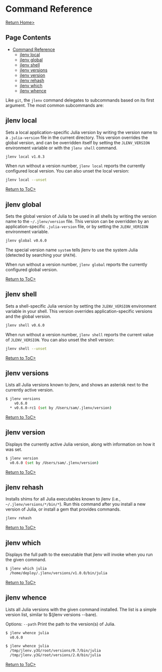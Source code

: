 # Command Reference

[Return Home>](/jlenv/)

## Page Contents

* [Command Reference](#command-reference)
  * [jlenv local](#jlenv-local)
  * [jlenv global](#jlenv-global)
  * [jlenv shell](#jlenv-shell)
  * [jlenv versions](#jlenv-versions)
  * [jlenv version](#jlenv-version)
  * [jlenv rehash](#jlenv-rehash)
  * [jlenv which](#jlenv-which)
  * [jlenv whence](#jlenv-whence)

Like `git`, the `jlenv` command delegates to subcommands based on its
first argument. The most common subcommands are:

## jlenv local

Sets a local application-specific Julia version by writing the version
name to a `.julia-version` file in the current directory. This version
overrides the global version, and can be overridden itself by setting
the `JLENV_VERSION` environment variable or with the `jlenv shell`
command.

```bash
jlenv local v1.0.3
```

When run without a version number, `jlenv local` reports the currently
configured local version. You can also unset the local version:

```bash
jlenv local --unset
```

[Return to ToC>]((#command-reference))

## jlenv global

Sets the global version of Julia to be used in all shells by writing
the version name to the `~/.jlenv/version` file. This version can be
overridden by an application-specific `.julia-version` file, or by
setting the `JLENV_VERSION` environment variable.

```bash
jlenv global v0.6.0
```

The special version name `system` tells jlenv to use the system Julia
(detected by searching your `$PATH`).

When run without a version number, `jlenv global` reports the
currently configured global version.

[Return to ToC>]((#command-reference))

## jlenv shell

Sets a shell-specific Julia version by setting the `JLENV_VERSION`
environment variable in your shell. This version overrides
application-specific versions and the global version.

```bash
jlenv shell v0.6.0
```

When run without a version number, `jlenv shell` reports the current
value of `JLENV_VERSION`. You can also unset the shell version:

```bash
jlenv shell --unset
```

[Return to ToC>]((#command-reference))

## jlenv versions

Lists all Julia versions known to jlenv, and shows an asterisk next to
the currently active version.

```bash
$ jlenv versions
    v0.6.0
  * v0.6.0-rc1 (set by /Users/sam/.jlenv/version)
```

[Return to ToC>]((#command-reference))

## jlenv version

Displays the currently active Julia version, along with information on
how it was set.

```bash
$ jlenv version
  v0.6.0 (set by /Users/sam/.jlenv/version)
```

[Return to ToC>]((#command-reference))

## jlenv rehash

Installs shims for all Julia executables known to jlenv (i.e.,
`~/.jlenv/versions/*/bin/*`). Run this command after you install a new
version of Julia, or install a gem that provides commands.

```bash
jlenv rehash
```

[Return to ToC>]((#command-reference))

## jlenv which

Displays the full path to the executable that jlenv will invoke when
you run the given command.

```bash
$ jlenv which julia
  /home/deploy/.jlenv/versions/v1.0.0/bin/julia
```

[Return to ToC>]((#command-reference))

## jlenv whence

Lists all Julia versions with the given command installed.
The list is a simple version list, similar to $(jlenv versions --bare).

Options:
  `--path`  Print the path to the version(s) of Julia.

```bash
$ jlenv whence julia
  v0.6.0
```

```bash
$ jlenv whence julia
  /tmp/jlenv.y3G/root/versions/0.7/bin/julia
  /tmp/jlenv.y3G/root/versions/2.0/bin/julia
```

[Return to ToC>]((#command-reference))
